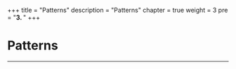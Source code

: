 +++
title = "Patterns"
description = "Patterns"
chapter = true
weight = 3
pre = "<b>3. </b>"
+++

# Patterns
---

